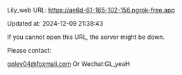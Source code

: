 Lily_web URL: https://ae6d-61-165-102-156.ngrok-free.app

Updated at: 2024-12-09 21:38:43

If you cannot open this URL, the server might be down.

Please contact: 

goley04@foxmail.com Or Wechat:GL_yeaH